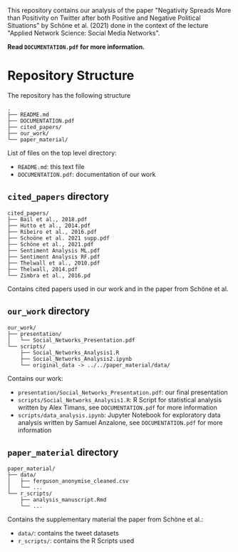 This repository contains our analysis of the paper "Negativity Spreads More than Positivity on Twitter after both Positive and Negative Political Situations" by Schöne et al. (2021) done in the context of the lecture "Applied Network Science: Social Media Networks".

**Read `DOCUMENTATION.pdf` for more information.**

# Repository Structure

The repository has the following structure

```
.
├── README.md
├── DOCUMENTATION.pdf
├── cited_papers/
├── our_work/
└── paper_material/
```

List of files on the top level directory:
- `README.md`: this text file
- `DOCUMENTATION.pdf`: documentation of our work

## `cited_papers` directory

```
cited_papers/
├── Bail et al., 2018.pdf
├── Hutto et al., 2014.pdf
├── Ribeiro et al., 2016.pdf
├── Schoöne et al. 2021 supp.pdf
├── Schöne et al., 2021.pdf
├── Sentiment Analysis ML.pdf
├── Sentiment Analysis RF.pdf
├── Thelwall et al., 2010.pdf
├── Thelwall, 2014.pdf
└── Zimbra et al., 2016.pd
```

Contains cited papers used in our work and in the paper from Schöne et al.


## `our_work` directory

```
our_work/
├── presentation/
│   └── Social_Networks_Presentation.pdf
└── scripts/
    ├── Social_Networks_Analysis1.R
    ├── Social_Networks_Analysis2.ipynb
    └── original_data -> ../../paper_material/data/
```

Contains our work:
- `presentation/Social_Networks_Presentation.pdf`: our final presentation
- `scripts/Social_Networks_Analysis1.R`: R Script for statistical analysis written by Alex Timans, see `DOCUMENTATION.pdf` for more information
- `scripts/data_analysis.ipynb`: Jupyter Notebook for exploratory data analysis written by Samuel Anzalone, see `DOCUMENTATION.pdf` for more information

## `paper_material` directory

```
paper_material/
├── data/
│   ├── ferguson_anonymise_cleaned.csv
│   └── ...
└── r_scripts/
    ├── analysis_manuscript.Rmd
    └── ...
```

Contains the supplementary material the paper from Schöne et al.:
- `data/`: contains the tweet datasets
- `r_scripts/`: contains the R Scripts used
